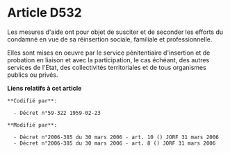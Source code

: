 # Article D532

Les mesures d'aide ont pour objet de susciter et de seconder les efforts du condamné en vue de sa réinsertion sociale,
familiale et professionnelle.

Elles sont mises en oeuvre par le service pénitentiaire d'insertion et de probation en liaison et avec la participation, le
cas échéant, des autres services de l'Etat, des collectivités territoriales et de tous organismes publics ou privés.

**Liens relatifs à cet article**

	**Codifié par**:

	  - Décret n°59-322 1959-02-23

	**Modifié par**:

	  - Décret n°2006-385 du 30 mars 2006 - art. 10 () JORF 31 mars 2006
	  - Décret n°2006-385 du 30 mars 2006 - art. 8 () JORF 31 mars 2006
